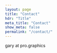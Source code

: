 ```yaml
---
layout: page
title: "Contact"
hdr: "Title"
meta_title: "Contact"
show_meta: false
permalink: "/contact/"
---
```


gary at pro.graphics
